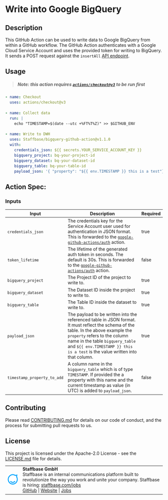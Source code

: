 # Write into Google BigQuery

## Description

This GitHub Action can be used to write data to Google BigQuery from within a GitHub workflow.
The GitHub Action authenticates with a Google Cloud Service Account and uses the provided token for writing to BigQuery.
It sends a POST request against the `insertAll` [API endpoint](https://cloud.google.com/bigquery/docs/reference/rest/v2/tabledata/insertAll).

## Usage

> ##### Note: this action requires [`actions/checkout@v3`](https://github.com/actions/checkout) to be run first

```yaml
- name: Checkout
  uses: actions/checkout@v3

- name: Collect data
  run: |
    echo "TIMESTAMP=$(date --utc +%FT%T%Z)" >> $GITHUB_ENV

- name: Write to DWH
  uses: Staffbase/bigquery-github-action@v1.1.0
  with:
    credentials_json: ${{ secrets.YOUR_SERVICE_ACCOUNT_KEY }}
    bigquery_project: bq-your-project-id
    bigquery_dataset: bq-your-dataset-id
    bigquery_table: bq-your-table-id
    payload_json: '{ "property": "${{ env.TIMESTAMP }} this is a test"}'
```

## Action Spec:

### Inputs

| Input              | Description                                                  | Required |
| ------------------ | ------------------------------------------------------------ | -------- |
| `credentials_json` | The credentials key for the Service Account user used for authentication in JSON format. This is forwarded to the [`google-github-actions/auth`](https://github.com/google-github-actions/auth) action. | true     |
| `token_lifetime`   | The lifetime of the generated auth token in seconds. The default is 30s. This is forwarded to the [`google-github-actions/auth`](https://github.com/google-github-actions/auth) action. | false    |
| `bigquery_project` | The Project ID of the project to write to.                   | true     |
| `bigquery_dataset` | The Dataset ID inside the project to write to.               | true     |
| `bigquery_table`   | The Table ID inside the dataset to write to.                 | true     |
| `payload_json`     | The payload to be written into the referenced table in JSON format. It must reflect the schema of the table. In the above example the `property` refers to the column name in the table `bigquery_table` and `${{ env.TIMESTAMP }} this is a test` is the value written into that column. | true     |
| `timestamp_property_to_add`   | A column name in the `bigquery_table` which is of type `TIMESTAMP`. If provided the a property with this name and the current timestamp as value (in UTC) is added to `payload_json`. | false     |

## Contributing

Please read [CONTRIBUTING.md](CONTRIBUTING.md) for details on our code of conduct, and the process for submitting pull requests to us.

## License

This project is licensed under the Apache-2.0 License - see the [LICENSE.md](LICENSE) file for details.

<table>
  <tr>
    <td>
      <img src="docs/assets/images/staffbase.png" alt="Staffbase GmbH" width="96" />
    </td>
    <td>
      <b>Staffbase GmbH</b>
      <br />Staffbase is an internal communications platform built to revolutionize the way you work and unite your company. Staffbase is hiring: <a href="https://staffbase.com/jobs/" target="_blank" rel="noreferrer">staffbase.com/jobs</a>
      <br /><a href="https://github.com/Staffbase" target="_blank" rel="noreferrer">GitHub</a> | <a href="https://staffbase.com/" target="_blank" rel="noreferrer">Website</a> | <a href="https://staffbase.com/jobs/" target="_blank" rel="noreferrer">Jobs</a>
    </td>
  </tr>
</table>
